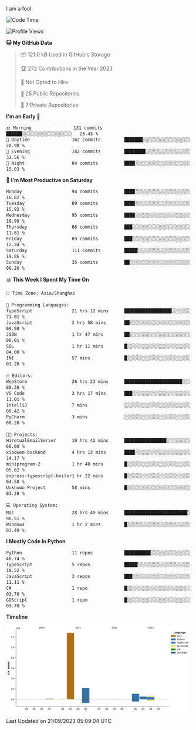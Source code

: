 I am a fool.

<!--START_SECTION:waka-->
![Code Time](http://img.shields.io/badge/Code%20Time-725%20hrs%2048%20mins-blue)

![Profile Views](http://img.shields.io/badge/Profile%20Views-1-blue)

**🐱 My GitHub Data** 

> 📦 121.0 kB Used in GitHub's Storage 
 > 
> 🏆 272 Contributions in the Year 2023
 > 
> 🚫 Not Opted to Hire
 > 
> 📜 25 Public Repositories 
 > 
> 🔑 7 Private Repositories 
 > 
**I'm an Early 🐤** 

```text
🌞 Morning                131 commits         ██████░░░░░░░░░░░░░░░░░░░   23.43 % 
🌆 Daytime                162 commits         ███████░░░░░░░░░░░░░░░░░░   28.98 % 
🌃 Evening                182 commits         ████████░░░░░░░░░░░░░░░░░   32.56 % 
🌙 Night                  84 commits          ████░░░░░░░░░░░░░░░░░░░░░   15.03 % 
```
📅 **I'm Most Productive on Saturday** 

```text
Monday                   94 commits          ████░░░░░░░░░░░░░░░░░░░░░   16.82 % 
Tuesday                  89 commits          ████░░░░░░░░░░░░░░░░░░░░░   15.92 % 
Wednesday                95 commits          ████░░░░░░░░░░░░░░░░░░░░░   16.99 % 
Thursday                 66 commits          ███░░░░░░░░░░░░░░░░░░░░░░   11.81 % 
Friday                   69 commits          ███░░░░░░░░░░░░░░░░░░░░░░   12.34 % 
Saturday                 111 commits         █████░░░░░░░░░░░░░░░░░░░░   19.86 % 
Sunday                   35 commits          ██░░░░░░░░░░░░░░░░░░░░░░░   06.26 % 
```


📊 **This Week I Spent My Time On** 

```text
🕑︎ Time Zone: Asia/Shanghai

💬 Programming Languages: 
TypeScript               21 hrs 12 mins      ██████████████████░░░░░░░   71.01 % 
JavaScript               2 hrs 58 mins       ██░░░░░░░░░░░░░░░░░░░░░░░   09.98 % 
JSON                     1 hr 47 mins        ██░░░░░░░░░░░░░░░░░░░░░░░   06.01 % 
SQL                      1 hr 11 mins        █░░░░░░░░░░░░░░░░░░░░░░░░   04.00 % 
INI                      57 mins             █░░░░░░░░░░░░░░░░░░░░░░░░   03.20 % 

🔥 Editors: 
WebStorm                 26 hrs 23 mins      ██████████████████████░░░   88.38 % 
VS Code                  3 hrs 17 mins       ███░░░░░░░░░░░░░░░░░░░░░░   11.01 % 
IntelliJ                 7 mins              ░░░░░░░░░░░░░░░░░░░░░░░░░   00.42 % 
PyCharm                  3 mins              ░░░░░░░░░░░░░░░░░░░░░░░░░   00.20 % 

🐱‍💻 Projects: 
HiretualEmailServer      19 hrs 42 mins      ████████████████░░░░░░░░░   66.00 % 
xiaowen-backend          4 hrs 13 mins       ████░░░░░░░░░░░░░░░░░░░░░   14.17 % 
miniprogram-2            1 hr 40 mins        █░░░░░░░░░░░░░░░░░░░░░░░░   05.62 % 
express-typescript-boiler1 hr 22 mins        █░░░░░░░░░░░░░░░░░░░░░░░░   04.58 % 
Unknown Project          58 mins             █░░░░░░░░░░░░░░░░░░░░░░░░   03.28 % 

💻 Operating System: 
Mac                      28 hrs 49 mins      ████████████████████████░   96.51 % 
Windows                  1 hr 2 mins         █░░░░░░░░░░░░░░░░░░░░░░░░   03.49 % 
```

**I Mostly Code in Python** 

```text
Python                   11 repos            ██████████░░░░░░░░░░░░░░░   40.74 % 
TypeScript               5 repos             █████░░░░░░░░░░░░░░░░░░░░   18.52 % 
JavaScript               3 repos             ███░░░░░░░░░░░░░░░░░░░░░░   11.11 % 
C#                       1 repo              █░░░░░░░░░░░░░░░░░░░░░░░░   03.70 % 
GDScript                 1 repo              █░░░░░░░░░░░░░░░░░░░░░░░░   03.70 % 
```



**Timeline**

![Lines of Code chart](https://raw.githubusercontent.com/VeejaLiu/VeejaLiu/master/assets/bar_graph.png)


 Last Updated on 21/09/2023 05:09:04 UTC
<!--END_SECTION:waka-->
